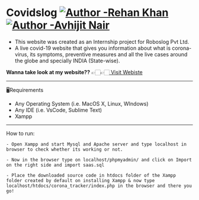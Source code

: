 # Covidslog [![Author -Rehan Khan](https://img.shields.io/badge/Author-Rehan%20Khan-blue)](https://rehankhan.netlify.app/) [![Author -Avhijit Nair](https://img.shields.io/badge/Author-Avhijit%20Nair-blue)](https://github.com/Avhijit-codeboy)
- This website was created as an Internship project for Roboslog Pvt Ltd.
- A live covid-19 website that gives you information about what is corona-virus, its symptoms, preventive measures and all the live cases around the globe and specially INDIA (State-wise).

**Wanna take look at my website??** 👉🏻👉🏻[ Visit Webiste](http://saasrha.epizy.com/)

---

🖥Requirements

- Any Operating System (i.e. MacOS X, Linux, WIndows)
- Any IDE (i.e. VsCode, Sublime Text)
- Xampp

---

How to run:

```
- Open Xampp and start Mysql and Apache server and type localhost in browser to check whether its working or not.

- Now in the browser type on localhost/phpmyadmin/ and click on Import on the right side and import saas.sql

- Place the downloaded source code in htdocs folder of the Xampp folder created by default on installing Xampp & now type localhost/htdocs/corona_tracker/index.php in the browser and there you go!
```
